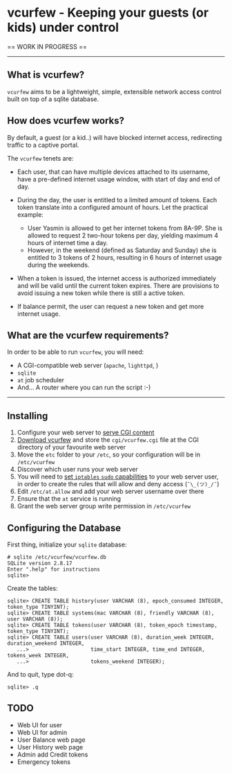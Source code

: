 # vcurfew - Keeping your guests (or kids) under control


== WORK IN PROGRESS ==

----
## What is vcurfew?
`vcurfew` aims to be a lightweight, simple, extensible network access control built on top of a sqlite database.

## How does vcurfew works?
By default, a guest (or a kid..) will have blocked internet access, redirecting traffic to  a captive portal.

The `vcurfew` tenets are:

* Each user, that can have multiple devices attached to its username, have a pre-defined internet usage window, with start of day and end of day.
* During the day, the user is entitled to a limited amount of tokens. Each token translate into a configured amount of hours. Let the practical example:

    * User Yasmin is allowed to get her internet tokens from 8A-9P. She is allowed to request 2 two-hour tokens per day, yielding maximum 4 hours of internet time a day.
    * However, in the weekend (defined as Saturday and Sunday) she is entitled to 3 tokens of 2 hours, resulting in 6 hours of internet usage during the weekends.

* When a token is issued, the internet access is authorized immediately and will be valid until the current token expires. There are provisions to avoid issuing a new token while there is still a active token.

* If balance permit, the user can request a new token and get more internet usage.

## What are the vcurfew requirements?
In order to be able to run `vcurfew`, you will need:

* A CGI-compatible web server (`apache`, `lighttpd`, <insert name here web server>)
* `sqlite`
* `at` job scheduler
* And... A router where you can run the script :-)

----
## Installing
1. Configure your web server to [serve CGI content](http://lmgtfy.com/?q=how+do+I+configure+my+web+server+to+run+cgi%3F)
2. [Download vcurfew](https://github.com/rfrht/vcurfew/archive/master.zip) and store the `cgi/vcurfew.cgi` file at the CGI directory of your favourite web server
3. Move the `etc` folder to your `/etc`, so your configuration will be in `/etc/vcurfew`
4. Discover which user runs your web server
5. You will need to [set `iptables` `sudo` capabilities](http://lmgtfy.com/?q=how+do+I+configure+passwordless+sudo%3F) to your web server user, in order to  create the rules that will allow and deny access (`¯\_(ツ)_/¯`)
6. Edit `/etc/at.allow` and add your web server username over there
7. Ensure that the `at` service is running
8. Grant the web server group write permission in `/etc/vcurfew`

## Configuring the Database
First thing, initialize your `sqlite` database:

    # sqlite /etc/vcurfew/vcurfew.db
    SQLite version 2.8.17
    Enter ".help" for instructions
    sqlite>

Create the tables:

    sqlite> CREATE TABLE history(user VARCHAR (8), epoch_consumed INTEGER, token_type TINYINT);
    sqlite> CREATE TABLE systems(mac VARCHAR (8), friendly VARCHAR (8), user VARCHAR (8));
    sqlite> CREATE TABLE tokens(user VARCHAR (8), token_epoch timestamp, token_type TINYINT);
    sqlite> CREATE TABLE users(user VARCHAR (8), duration_week INTEGER, duration_weekend INTEGER,
       ...>                    time_start INTEGER, time_end INTEGER, tokens_week INTEGER,
       ...>                    tokens_weekend INTEGER);

And to quit, type dot-q:

    sqlite> .q

## TODO
* Web UI for user
* Web UI for admin
* User Balance web page
* User History web page
* Admin add Credit tokens
* Emergency tokens
